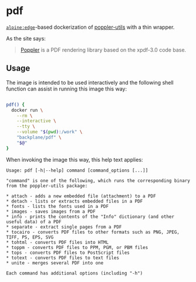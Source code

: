 # pdf

[`alpine:edge`](https://hub.docker.com/_/alpine/)-based dockerization of [poppler-utils](https://pkgs.alpinelinux.org/package/edge/main/x86_64/poppler-utils) with a thin wrapper.

As the site says:

> [Poppler](https://poppler.freedesktop.org/) is a PDF rendering library based on the xpdf-3.0 code base.

## Usage

The image is intended to be used interactively and the following shell function can assist in running this image this way:

```sh

pdf() {
  docker run \
    --rm \
    --interactive \
    --tty \
    --volume "$(pwd):/work" \
    "backplane/pdf" \
    "$@"
}

```

When invoking the image this way, this help text applies:

```
Usage: pdf [-h|--help] command [command_options [...]]

"command" is one of the following, which runs the corresponding binary from the poppler-utils package:

* attach - adds a new embedded file (attachment) to a PDF
* detach - lists or extracts embedded files in a PDF
* fonts - lists the fonts used in a PDF
* images - saves images from a PDF
* info - prints the contents of the "Info" dictionary (and other useful data) of a PDF
* separate - extract single pages from a PDF
* tocairo - converts PDF files to other formats such as PNG, JPEG, TIFF, PS, EPS, SVG
* tohtml - converts PDF files into HTML
* toppm - converts PDF files to PPM, PGM, or PBM files
* tops - converts PDF files to PostScript files
* totext - converts PDF files to text files
* unite - merges several PDF into one

Each command has additional options (including "-h")
```
